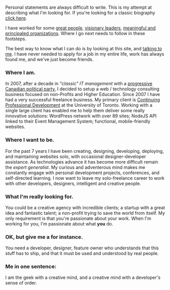 Personal statements are always difficult to write. This is my attempt at describing what I'm looking for. If you're looking for a classic biography <a href="/classic-biography">click here</a>.

I have worked for some <a href="http://www.cpd.utoronto.ca" target="_blank">great people</a>, <a href="http://en.wikipedia.org/wiki/Jack_Layton" target="_blank">visionary leaders</a>, <a href="http://www.usw.ca" target="_blank">meaningful and principaled organizations</a>. Where I go next needs to follow in these footsteps.

The best way to know what I can do is by looking at this site, and <a href="mailto:web@jiggins.ca">talking to me</a>. I have never needed to apply for a job in my entire life, work has always found me, and we've just become friends.

### Where I am.

In 2007, after a decade in *"classic" IT management* with a <a href="http://ndp.ca" target="_blank">progressive Canadian political party</a>, I decided to setup a web / technology consulting business focused on non-Profits and Higher Education. Since 2007 I have had a very successful freelance business. My primary client is <a href="http://www.cpd.utoronto.ca">Continuing Professional Development</a> at the University of Toronto. Working with a single large client has enabled me to help them deliver some really innovative solutions: WordPress network with over 89 sites; NodeJS API linked to their Event Management System; functional, mobile-friendly websites.

### Where I want to be. 

For the past 7 years I have been creating, designing, developing, deploying, and maintaining websites solo, with occasional designer-developer assistance. As technologies advance it has become more difficult remain the *expert generalist*. My curious and adventerous mind makes me constantly engage with personal development projects, conferences, and self-directed learning. I now want to leave my solo-freelance career to work with other developers, designers, intelligent and creative people.

### What I'm really looking for.

You could be a creative agency with incredible clients; a startup with a great idea and fantastic talent; a non-profit trying to save the world from itself. My only requirement is that you're passionate about your work. When I'm working for you, I'm passionate about what **you** do. 

### OK, but give me a for instance.

You need a developer, designer, feature owner who understands that this stuff has to ship, and that it must be used and understood by real people.

### Me in one sentence:
I am the geek with a creative mind, and a creative mind with a developer's sense of order. 